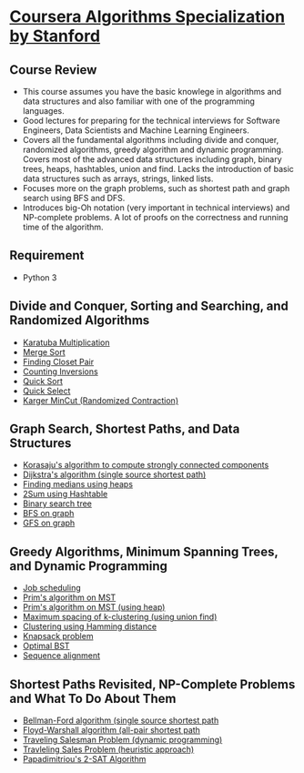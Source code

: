 # [Coursera Algorithms Specialization by Stanford](https://www.coursera.org/specializations/algorithms)

## Course Review
* This course assumes you have the basic knowlege in algorithms and data structures and also familiar with one of the programming languages.
* Good lectures for preparing for the technical interviews for Software Engineers, Data Scientists and Machine Learning Engineers.
* Covers all the fundamental algorithms including divide and conquer, randomized algorithms, greedy algorithm and dynamic programming. Covers most of the advanced data structures including graph, binary trees, heaps, hashtables, union and find. Lacks the introduction of basic data structures such as arrays, strings, linked lists.
* Focuses more on the graph problems, such as shortest path and graph search using BFS and DFS.
* Introduces big-Oh notation (very important in technical interviews) and NP-complete problems. A lot of proofs on the correctness and running time of the algorithm.

## Requirement
* Python 3

## Divide and Conquer, Sorting and Searching, and Randomized Algorithms

* [Karatuba Multiplication](https://github.com/anmourchen/algorithms/blob/master/Divide_and_Conquer_Sorting_and_Searching_and_Randomized_Algorithms/Assignment1/karatsuba_multiplication.py)
* [Merge Sort](https://github.com/anmourchen/algorithms/blob/master/Divide_and_Conquer_Sorting_and_Searching_and_Randomized_Algorithms/merge_sort.py)
* [Finding Closet Pair](https://github.com/anmourchen/algorithms/blob/master/Divide_and_Conquer_Sorting_and_Searching_and_Randomized_Algorithms/closet_pair.py)
* [Counting Inversions](https://github.com/anmourchen/algorithms/blob/master/Divide_and_Conquer_Sorting_and_Searching_and_Randomized_Algorithms/Assignment2/count_inversions.py)
* [Quick Sort](https://github.com/anmourchen/algorithms/blob/master/Divide_and_Conquer_Sorting_and_Searching_and_Randomized_Algorithms/Assignment3/quick_sort.py)
* [Quick Select](https://github.com/anmourchen/algorithms/blob/master/Divide_and_Conquer_Sorting_and_Searching_and_Randomized_Algorithms/quick_select.py)
* [Karger MinCut (Randomized Contraction)](https://github.com/anmourchen/algorithms/blob/master/Divide_and_Conquer_Sorting_and_Searching_and_Randomized_Algorithms/Assignment4/kargerMinCut.py)

## Graph Search, Shortest Paths, and Data Structures

* [Korasaju's algorithm to compute strongly connected components](https://github.com/anmourchen/algorithms/blob/master/Graph_Search_Shortest_Paths_and_Data_Structures/Assignment1/scc.py)
* [Dijkstra's algorithm (single source shortest path)](https://github.com/anmourchen/algorithms/blob/master/Graph_Search_Shortest_Paths_and_Data_Structures/Assignment2/dijkstra.py)
* [Finding medians using heaps](https://github.com/anmourchen/algorithms/blob/master/Graph_Search_Shortest_Paths_and_Data_Structures/Assignment3/median_maintenance.py)
* [2Sum using Hashtable](https://github.com/anmourchen/algorithms/blob/master/Graph_Search_Shortest_Paths_and_Data_Structures/Assignment4/2sum.py)
* [Binary search tree](https://github.com/anmourchen/algorithms/blob/master/Graph_Search_Shortest_Paths_and_Data_Structures/bst.py)
* [BFS on graph](https://github.com/anmourchen/algorithms/blob/master/Graph_Search_Shortest_Paths_and_Data_Structures/graph_search_bfs.py)
* [GFS on graph](https://github.com/anmourchen/algorithms/blob/master/Graph_Search_Shortest_Paths_and_Data_Structures/graph_search_dfs.py)

## Greedy Algorithms, Minimum Spanning Trees, and Dynamic Programming

* [Job scheduling](https://github.com/anmourchen/algorithms/blob/master/Greedy_Algorithms_Minimum_Spanning_Trees_and_Dynamic_Programming/Assignment1/job_scheduling.py)
* [Prim's algorithm on MST](https://github.com/anmourchen/algorithms/blob/master/Greedy_Algorithms_Minimum_Spanning_Trees_and_Dynamic_Programming/Assignment1/prim_mst.py)
* [Prim's algorithm on MST (using heap)](https://github.com/anmourchen/algorithms/blob/master/Greedy_Algorithms_Minimum_Spanning_Trees_and_Dynamic_Programming/Assignment1/prim_mst_heap.py)
* [Maximum spacing of k-clustering (using union find)](https://github.com/anmourchen/algorithms/blob/master/Greedy_Algorithms_Minimum_Spanning_Trees_and_Dynamic_Programming/Assignment2/clustering.py)
* [Clustering using Hamming distance](https://github.com/anmourchen/algorithms/blob/master/Greedy_Algorithms_Minimum_Spanning_Trees_and_Dynamic_Programming/Assignment2/hamming.py)
* [Knapsack problem](https://github.com/anmourchen/algorithms/blob/master/Greedy_Algorithms_Minimum_Spanning_Trees_and_Dynamic_Programming/Assignment4/knapsack.py)
* [Optimal BST](https://github.com/anmourchen/algorithms/blob/master/Greedy_Algorithms_Minimum_Spanning_Trees_and_Dynamic_Programming/Assignment4/optimal_bst.py)
* [Sequence alignment](https://github.com/anmourchen/algorithms/blob/master/Greedy_Algorithms_Minimum_Spanning_Trees_and_Dynamic_Programming/Assignment4/sequence_alignment.py)

## Shortest Paths Revisited, NP-Complete Problems and What To Do About Them

* [Bellman-Ford algorithm (single source shortest path](https://github.com/anmourchen/algorithms/blob/master/Shortest_Paths_Revisited_NP-Complete_Problems_and_What_To_Do_About_Them/Assignment1/bellman_ford.py)
* [Floyd-Warshall algorithm (all-pair shortest path](https://github.com/anmourchen/algorithms/blob/master/Shortest_Paths_Revisited_NP-Complete_Problems_and_What_To_Do_About_Them/Assignment1/floyd_warshall.py)
* [Traveling Salesman Problem (dynamic programming)](https://github.com/anmourchen/algorithms/blob/master/Shortest_Paths_Revisited_NP-Complete_Problems_and_What_To_Do_About_Them/Assignment2/tsp.py)
* [Travleling Sales Problem (heuristic approach)](https://github.com/anmourchen/algorithms/blob/master/Shortest_Paths_Revisited_NP-Complete_Problems_and_What_To_Do_About_Them/Assignment3/tsp_nn.py)
* [Papadimitriou's 2-SAT Algorithm](https://github.com/anmourchen/algorithms/blob/master/Shortest_Paths_Revisited_NP-Complete_Problems_and_What_To_Do_About_Them/Assignment4/2sat.py)
